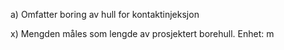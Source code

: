 a) Omfatter boring av hull for kontaktinjeksjon

x) Mengden måles som lengde av prosjektert borehull. Enhet: m

